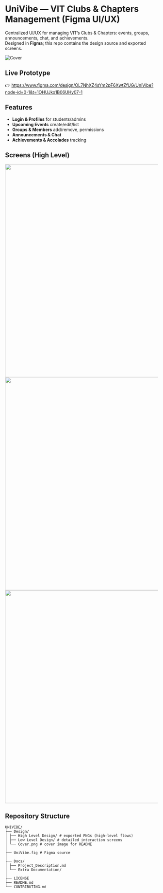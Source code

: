 # UniVibe — VIT Clubs & Chapters Management (Figma UI/UX)

Centralized UI/UX for managing VIT’s Clubs & Chapters: events, groups, announcements, chat, and achievements.  
Designed in **Figma**; this repo contains the design source and exported screens.

![Cover](Design/Cover.png)

## Live Prototype
👉 https://www.figma.com/design/OL7NhXZ4sYm2pF6XwtZfUG/UniVibe?node-id=0-1&t=1OHUJkx1B06UHy07-1

## Features
- **Login & Profiles** for students/admins
- **Upcoming Events** create/edit/list
- **Groups & Members** add/remove, permissions
- **Announcements & Chat**
- **Achievements & Accolades** tracking

## Screens (High Level)
<p>
  <img src="Design/High Level Design/1.png" width="700"/>
  <img src="Design/High Level Design/2.png" width="700"/>
  <img src="Design/High Level Design/3.png" width="700"/>
  <!-- Add more as needed -->
</p>

## Repository Structure
```
UNIVIBE/
├── Design/
│ ├── High Level Design/ # exported PNGs (high-level flows)
│ ├── Low Level Design/ # detailed interaction screens
│ └── Cover.png # cover image for README
│
├── UniVibe.fig # Figma source
│
├── Docs/
│ ├── Project_Description.md
│ └── Extra Documentation/
│
├── LICENSE
├── README.md
└── CONTRIBUTING.md
```
